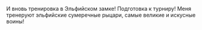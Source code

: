 И вновь тренировка в Эльфийском замке! Подготовка к турниру! Меня тренеруют эльфийские сумеречные рыцари, самые великие и искусные воины!
